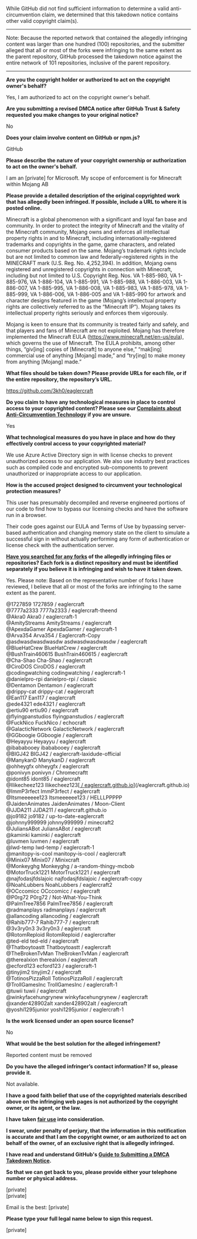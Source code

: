 While GitHub did not find sufficient information to determine a valid anti-circumvention claim, we determined that this takedown notice contains other valid copyright claim(s).  
  
---  

Note: Because the reported network that contained the allegedly infringing content was larger than one hundred (100) repositories, and the submitter alleged that all or most of the forks were infringing to the same extent as the parent repository, GitHub processed the takedown notice against the entire network of 101 repositories, inclusive of the parent repository.

---

**Are you the copyright holder or authorized to act on the copyright owner's behalf?**  
  
Yes, I am authorized to act on the copyright owner's behalf.  
  
**Are you submitting a revised DMCA notice after GitHub Trust & Safety requested you make changes to your original notice?**  
  
No  
  
**Does your claim involve content on GitHub or npm.js?**  
  
GitHub  
  
**Please describe the nature of your copyright ownership or authorization to act on the owner's behalf.**  
  
I am an [private] for Microsoft. My scope of enforcement is for Minecraft within Mojang AB  
  
**Please provide a detailed description of the original copyrighted work that has allegedly been infringed. If possible, include a URL to where it is posted online.**  
  
Minecraft is a global phenomenon with a significant and loyal fan base and community. In order to protect the integrity of Minecraft and the vitality of the Minecraft community, Mojang owns and enforces all intellectual property rights in and to Minecraft, including internationally-registered trademarks and copyrights in the game, game characters, and related consumer products based on the same. Mojang’s trademark rights include but are not limited to common law and federally-registered rights in the MINECRAFT mark (U.S. Reg. No. 4,252,394). In addition, Mojang owns registered and unregistered copyrights in connection with Minecraft, including but not limited to U.S. Copyright Reg. Nos. VA 1-885-980, VA 1-885-976, VA 1-886-104, VA 1-885-991, VA 1-885-988, VA 1-886-003, VA 1-886-007, VA 1-885-995, VA 1-886-008, VA 1-885-983, VA 1-885-978, VA 1-885-999, VA 1-886-006, VA 1-886-005 and VA 1-885-990 for artwork and character designs featured in the game (Mojang’s intellectual property rights are collectively referred to as the “Minecraft IP”). Mojang takes its intellectual property rights seriously and enforces them vigorously.  
  
Mojang is keen to ensure that its community is treated fairly and safely, and that players and fans of Minecraft are not exploited. Mojang has therefore implemented the Minecraft EULA (https://www.minecraft.net/en-us/eula), which governs the use of Minecraft. The EULA prohibits, among other things, “giv[ing] copies of [Minecraft] to anyone else,” “mak[ing] commercial use of anything [Mojang] made,” and “try[ing] to make money from anything [Mojang] made.”  
  
**What files should be taken down? Please provide URLs for each file, or if the entire repository, the repository’s URL.**  
  
https://github.com/3kh0/eaglercraft  
  
**Do you claim to have any technological measures in place to control access to your copyrighted content? Please see our <a href="https://docs.github.com/articles/guide-to-submitting-a-dmca-takedown-notice#complaints-about-anti-circumvention-technology">Complaints about Anti-Circumvention Technology</a> if you are unsure.**  
  
Yes  
  
**What technological measures do you have in place and how do they effectively control access to your copyrighted material?**  
  
We use Azure Active Directory sign in with license checks to prevent unauthorized access to our application. We also use industry best practices such as compiled code and encrypted sub-components to prevent unauthorized or inappropriate access to our application.  
  
**How is the accused project designed to circumvent your technological protection measures?**  
  
This user has presumably decompiled and reverse engineered portions of our code to find how to bypass our licensing checks and have the software run in a browser.  
  
Their code goes against our EULA and Terms of Use by bypassing server-based authentication and changing memory state on the client to simulate a successful sign in without actually performing any form of authentication or license check with the authentication server.  
  
**<a href="https://docs.github.com/articles/dmca-takedown-policy#b-what-about-forks-or-whats-a-fork">Have you searched for any forks</a> of the allegedly infringing files or repositories? Each fork is a distinct repository and must be identified separately if you believe it is infringing and wish to have it taken down.**  
  
Yes. Please note: Based on the representative number of forks I have reviewed, I believe that all or most of the forks are infringing to the same extent as the parent.  
  
@1727859 1727859 / eaglercraft  
@7777a2333 7777a2333 / eaglercraft-theend  
@Akra0 Akra0 / eaglercraft-1  
@AmityStreams AmityStreams / eaglercraft  
@ApexdaGamer ApexdaGamer / eaglercraft-1  
@Arva354 Arva354 / Eaglercraft-Copy  
@asdwasdwasdwasdw asdwasdwasdwasdw / eaglercraft  
@BlueHatCrew BlueHatCrew / eaglercraft  
@BushTrain460615 BushTrain460615 / eaglercraft  
@Cha-Shao Cha-Shao / eaglercraft  
@CiroDOS CiroDOS / eaglercraft  
@codingwatching codingwatching / eaglercraft-1  
@danielpro-rpi danielpro-rpi / classic  
@Dentamon Dentamon / eaglercraft  
@drippy-cat drippy-cat / eaglercraft  
@Ean117 Ean117 / eaglercraft  
@ede4321 ede4321 / eaglercraft  
@ertiu90 ertiu90 / eaglercraft  
@flyingpanstudios flyingpanstudios / eaglercraft  
@FuckNico FuckNico / echocraft  
@GalacticNetwork GalacticNetwork / eaglercraft  
@GGboogie GGboogie / eaglercraft  
@Heyayyu Heyayyu / eaglercraft  
@ibababooey ibababooey / eaglercraft  
@BIGJ42 BIGJ42 / eaglercraft-laxidude-official  
@ManykanD ManykanD / eaglercraft  
@ohheygfx ohheygfx / eaglercraft  
@ponivyn ponivyn / Chromecraftt  
@idont85 idont85 / eaglercraft  
@Ilikecheez123 Ilikecheez123[[ / eaglercraft.github.io](/eaglercraft.github.io)](/eaglercraft.github.io)  
@ImmP3rfect ImmP3rfect / eaglercraft  
@Itsmeeeeee123 Itsmeeeeee123 / HELLLPPPPP  
@JaidenAnimates JaidenAnimates / Moon-Client  
@JJDA211 JJDA211 / eaglercraft.github.io  
@jo9182 jo9182 / up-to-date-eaglercraft  
@johnny999999 johnny999999 / minecraft2  
@JuliansABot JuliansABot / eaglercraft  
@kaminki kaminki / eaglercraft  
@luvmen luvmen / eaglercraft  
@lwd-temp lwd-temp / eaglercraft-1  
@manitopy-is-cool manitopy-is-cool / eaglercraft  
@Minix07 Minix07 / Minixcraft  
@Monkeyghg Monkeyghg / a-random-thingy-mcbob  
@MotorTruck1221 MotorTruck1221 / eaglercraft  
@najfodasjfdslajoic najfodasjfdslajoic / eaglercraft-copy  
@NoahLubbers NoahLubbers / eaglercraft2  
@OCccomicc OCccomicc / eaglercraft  
@P0rg72 P0rg72 / Not-What-You-Think  
@PalmTree7856 PalmTree7856 / eaglercraft  
@radmanplays radmanplays / eaglercraft  
@allancoding allancoding / eaglercraft  
@Rahib777-7 Rahib777-7 / eaglercraft  
@3v3ry0n3 3v3ry0n3 / eaglercraft  
@RotomReploid RotomReploid / eaglercrafter  
@ted-eld ted-eld / eaglercraft  
@Thatboytoastt Thatboytoastt / eaglercraft  
@TheBrokenTvMan TheBrokenTvMan / eaglercraft  
@therealxion therealxion / eaglercraft  
@ecford123 ecford123 / eaglercraft-1  
@tinyjim2 tinyjim2 / eaglercraft  
@TotinosPizzaRoll TotinosPizzaRoll / eaglercraft  
@TrollGamesInc TrollGamesInc / eaglercraft-1  
@tuwii tuwii / eaglercraft  
@winkyfacehungrynew winkyfacehungrynew / eaglercraft  
@xander428902alt xander428902alt / eaglercraft  
@yoshi1295junior yoshi1295junior / eaglercraft-1  
  
**Is the work licensed under an open source license?**  
  
No  
  
**What would be the best solution for the alleged infringement?**  
  
Reported content must be removed  
  
**Do you have the alleged infringer’s contact information? If so, please provide it.**  
  
Not available.  
  
**I have a good faith belief that use of the copyrighted materials described above on the infringing web pages is not authorized by the copyright owner, or its agent, or the law.**  
  
**I have taken <a href="https://www.lumendatabase.org/topics/22">fair use</a> into consideration.**  
  
**I swear, under penalty of perjury, that the information in this notification is accurate and that I am the copyright owner, or am authorized to act on behalf of the owner, of an exclusive right that is allegedly infringed.**  
  
**I have read and understand GitHub's <a href="https://docs.github.com/articles/guide-to-submitting-a-dmca-takedown-notice/">Guide to Submitting a DMCA Takedown Notice</a>.**  
  
**So that we can get back to you, please provide either your telephone number or physical address.**  
  
[private]  
[private]  
  
Email is the best: [private]  
  
**Please type your full legal name below to sign this request.**  
  
[private]   
